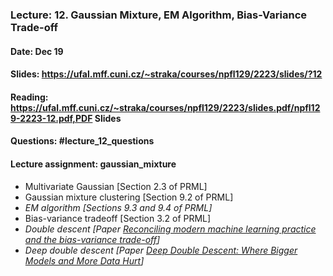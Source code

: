### Lecture: 12. Gaussian Mixture, EM Algorithm, Bias-Variance Trade-off
#### Date: Dec 19
#### Slides: https://ufal.mff.cuni.cz/~straka/courses/npfl129/2223/slides/?12
#### Reading: https://ufal.mff.cuni.cz/~straka/courses/npfl129/2223/slides.pdf/npfl129-2223-12.pdf,PDF Slides
#### Questions: #lecture_12_questions
#### Lecture assignment: gaussian_mixture

- Multivariate Gaussian [Section 2.3 of PRML]
- Gaussian mixture clustering [Section 9.2 of PRML]
- _EM algorithm [Sections 9.3 and 9.4 of PRML]_
- Bias-variance tradeoff [Section 3.2 of PRML]
- _Double descent [Paper [Reconciling modern machine learning practice and the bias-variance trade-off](https://arxiv.org/abs/1812.11118)]_
- _Deep double descent [Paper [Deep Double Descent: Where Bigger Models and More Data Hurt](https://arxiv.org/abs/1912.02292)]_
